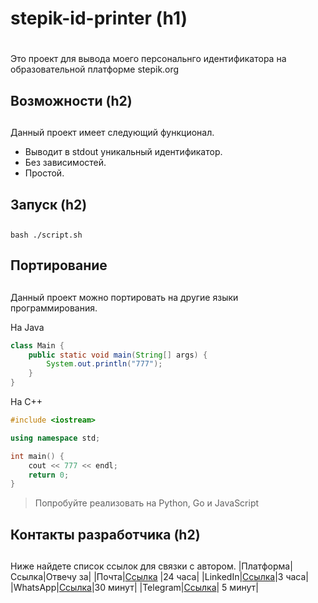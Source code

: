 # stepik-id-printer (h1)<h1>
Это проект  для вывода моего персональнго идентификатора на образовательной платформе stepik.org
## Возможности (h2) <h2>
Данный проект имеет следующий функционал.
* Выводит в stdout уникальный идентификатор.
* Без зависимостей.
* Простой.
## Запуск (h2) <h2>
`bash ./script.sh`
## Портирование <h2>
Данный проект можно портировать на другие языки программирования.

На Java
```java
class Main {
	public static void main(String[] args) {
		System.out.println("777");
	}
}
```
На C++
```c++
#include <iostream>

using namespace std;

int main() {
	cout << 777 << endl;
	return 0;
}
```

> Попробуйте реализовать на Python, Go и JavaScript

## Контакты разработчика (h2) <h2>
Ниже найдете список ссылок для связки с автором.
|Платформа|Ссылка|Отвечу за|
|Почта|[Ссылка](https://pnrtscr.com/kqrkc7) |24 часа|
|LinkedIn|[Ссылка](https://pnrtscr.com/kqrkc7)|3 часа|
|WhatsApp|[Ссылка](https://pnrtscr.com/kqrkc7)|30 минут|
|Telegram|[Ссылка](https://pnrtscr.com/kqrkc7)| 5 минут|
